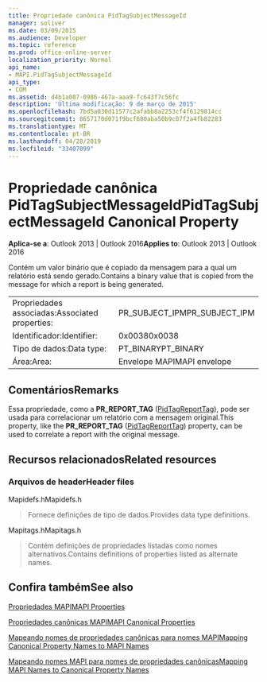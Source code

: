 ```yaml
---
title: Propriedade canônica PidTagSubjectMessageId
manager: soliver
ms.date: 03/09/2015
ms.audience: Developer
ms.topic: reference
ms.prod: office-online-server
localization_priority: Normal
api_name:
- MAPI.PidTagSubjectMessageId
api_type:
- COM
ms.assetid: d4b1a087-0986-467a-aaa9-fc643f7c56fc
description: 'Última modificação: 9 de março de 2015'
ms.openlocfilehash: 7bd5a030d11577c2afabb8a2253cf4f6129814cc
ms.sourcegitcommit: 8657170d071f9bcf680aba50b9c07f2a4fb82283
ms.translationtype: MT
ms.contentlocale: pt-BR
ms.lasthandoff: 04/28/2019
ms.locfileid: "33407099"
---
```

# <a name="pidtagsubjectmessageid-canonical-property"></a><span data-ttu-id="f8993-103">Propriedade canônica PidTagSubjectMessageId</span><span class="sxs-lookup"><span data-stu-id="f8993-103">PidTagSubjectMessageId Canonical Property</span></span>

  
  
<span data-ttu-id="f8993-104">**Aplica-se a**: Outlook 2013 | Outlook 2016</span><span class="sxs-lookup"><span data-stu-id="f8993-104">**Applies to**: Outlook 2013 | Outlook 2016</span></span> 
  
<span data-ttu-id="f8993-105">Contém um valor binário que é copiado da mensagem para a qual um relatório está sendo gerado.</span><span class="sxs-lookup"><span data-stu-id="f8993-105">Contains a binary value that is copied from the message for which a report is being generated.</span></span> 
  
|||
|:-----|:-----|
|<span data-ttu-id="f8993-106">Propriedades associadas:</span><span class="sxs-lookup"><span data-stu-id="f8993-106">Associated properties:</span></span>  <br/> |<span data-ttu-id="f8993-107">PR_SUBJECT_IPM</span><span class="sxs-lookup"><span data-stu-id="f8993-107">PR_SUBJECT_IPM</span></span>  <br/> |
|<span data-ttu-id="f8993-108">Identificador:</span><span class="sxs-lookup"><span data-stu-id="f8993-108">Identifier:</span></span>  <br/> |<span data-ttu-id="f8993-109">0x0038</span><span class="sxs-lookup"><span data-stu-id="f8993-109">0x0038</span></span>  <br/> |
|<span data-ttu-id="f8993-110">Tipo de dados:</span><span class="sxs-lookup"><span data-stu-id="f8993-110">Data type:</span></span>  <br/> |<span data-ttu-id="f8993-111">PT_BINARY</span><span class="sxs-lookup"><span data-stu-id="f8993-111">PT_BINARY</span></span>  <br/> |
|<span data-ttu-id="f8993-112">Área:</span><span class="sxs-lookup"><span data-stu-id="f8993-112">Area:</span></span>  <br/> |<span data-ttu-id="f8993-113">Envelope MAPI</span><span class="sxs-lookup"><span data-stu-id="f8993-113">MAPI envelope</span></span>  <br/> |
   
## <a name="remarks"></a><span data-ttu-id="f8993-114">Comentários</span><span class="sxs-lookup"><span data-stu-id="f8993-114">Remarks</span></span>

<span data-ttu-id="f8993-115">Essa propriedade, como a **PR_REPORT_TAG** ([PidTagReportTag](pidtagreporttag-canonical-property.md)), pode ser usada para correlacionar um relatório com a mensagem original.</span><span class="sxs-lookup"><span data-stu-id="f8993-115">This property, like the **PR_REPORT_TAG** ([PidTagReportTag](pidtagreporttag-canonical-property.md)) property, can be used to correlate a report with the original message.</span></span> 
  
## <a name="related-resources"></a><span data-ttu-id="f8993-116">Recursos relacionados</span><span class="sxs-lookup"><span data-stu-id="f8993-116">Related resources</span></span>

### <a name="header-files"></a><span data-ttu-id="f8993-117">Arquivos de header</span><span class="sxs-lookup"><span data-stu-id="f8993-117">Header files</span></span>

<span data-ttu-id="f8993-118">Mapidefs.h</span><span class="sxs-lookup"><span data-stu-id="f8993-118">Mapidefs.h</span></span>
  
> <span data-ttu-id="f8993-119">Fornece definições de tipo de dados.</span><span class="sxs-lookup"><span data-stu-id="f8993-119">Provides data type definitions.</span></span>
    
<span data-ttu-id="f8993-120">Mapitags.h</span><span class="sxs-lookup"><span data-stu-id="f8993-120">Mapitags.h</span></span>
  
> <span data-ttu-id="f8993-121">Contém definições de propriedades listadas como nomes alternativos.</span><span class="sxs-lookup"><span data-stu-id="f8993-121">Contains definitions of properties listed as alternate names.</span></span>
    
## <a name="see-also"></a><span data-ttu-id="f8993-122">Confira também</span><span class="sxs-lookup"><span data-stu-id="f8993-122">See also</span></span>



[<span data-ttu-id="f8993-123">Propriedades MAPI</span><span class="sxs-lookup"><span data-stu-id="f8993-123">MAPI Properties</span></span>](mapi-properties.md)
  
[<span data-ttu-id="f8993-124">Propriedades canônicas MAPI</span><span class="sxs-lookup"><span data-stu-id="f8993-124">MAPI Canonical Properties</span></span>](mapi-canonical-properties.md)
  
[<span data-ttu-id="f8993-125">Mapeando nomes de propriedades canônicas para nomes MAPI</span><span class="sxs-lookup"><span data-stu-id="f8993-125">Mapping Canonical Property Names to MAPI Names</span></span>](mapping-canonical-property-names-to-mapi-names.md)
  
[<span data-ttu-id="f8993-126">Mapeando nomes MAPI para nomes de propriedades canônicas</span><span class="sxs-lookup"><span data-stu-id="f8993-126">Mapping MAPI Names to Canonical Property Names</span></span>](mapping-mapi-names-to-canonical-property-names.md)

